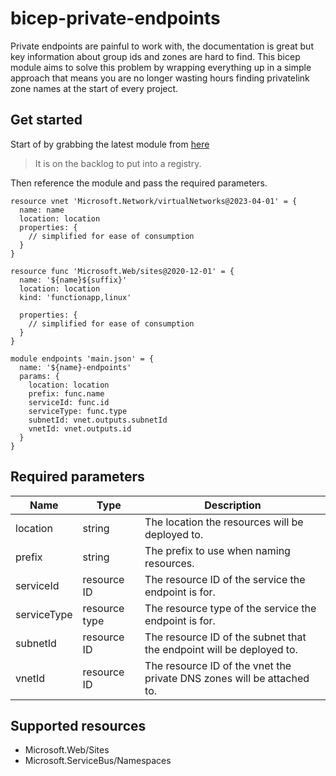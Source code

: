 # bicep-private-endpoints

Private endpoints are painful to work with, the documentation is great but key information about group ids and zones are hard to find. This bicep module aims to solve this problem by wrapping everything up in a simple approach that means you are no longer wasting hours finding privatelink zone names at the start of every project.


## Get started

Start of by grabbing the latest module from [here](https://github.com/JimPaine/bicep-private-endpoints/releases)

> It is on the backlog to put into a registry.

Then reference the module and pass the required parameters.

```bicep
resource vnet 'Microsoft.Network/virtualNetworks@2023-04-01' = {
  name: name
  location: location
  properties: {
    // simplified for ease of consumption
  }
}

resource func 'Microsoft.Web/sites@2020-12-01' = {
  name: '${name}${suffix}'
  location: location
  kind: 'functionapp,linux'

  properties: {
    // simplified for ease of consumption
  }
}

module endpoints 'main.json' = {
  name: '${name}-endpoints'
  params: {
    location: location
    prefix: func.name
    serviceId: func.id
    serviceType: func.type
    subnetId: vnet.outputs.subnetId
    vnetId: vnet.outputs.id
  }
}
```

## Required parameters

| Name        | Type          | Description                                                            |
| ----------- | ------------- | ---------------------------------------------------------------------- |
| location    | string        | The location the resources will be deployed to.                        |
| prefix      | string        | The prefix to use when naming resources.                               |
| serviceId   | resource ID   | The resource ID of the service the endpoint is for.                    |
| serviceType | resource type | The resource type of the service the endpoint is for.                  |
| subnetId    | resource ID   | The resource ID of the subnet that the endpoint will be deployed to.   |
| vnetId      | resource ID   | The resource ID of the vnet the private DNS zones will be attached to. |


## Supported resources

- Microsoft.Web/Sites
- Microsoft.ServiceBus/Namespaces
